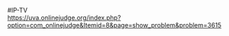 #IP-TV  
https://uva.onlinejudge.org/index.php?option=com_onlinejudge&Itemid=8&page=show_problem&problem=3615  

